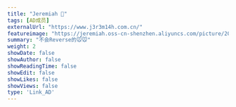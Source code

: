 ```yaml
---
title: "Jeremiah 🐹"
tags: [AD成员]
externalUrl: "https://www.j3r3m14h.com.cn/"
featureimage: "https://jeremiah.oss-cn-shenzhen.aliyuncs.com/picture/202501031542999.jpg"
summary: "不会Reverse的🐭🐭"
weight: 2
showDate: false
showAuthor: false
showReadingTime: false
showEdit: false
showLikes: false
showViews: false
type: 'Link_AD'
---
```

